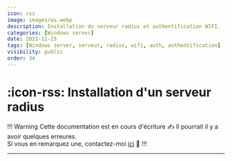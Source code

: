 ```yaml
---
icon: rss
image: images/ws.webp
description: Installation du serveur radius et authentification WIFI.
categories: [Windows server]
date: 2021-11-25
tags: [Windows server, serveur, radius, wifi, auth, authentification]
visibility: public
order: 34
---
```


# :icon-rss: Installation d'un serveur radius


!!! Warning Cette documentation est en cours d'écriture :writing_hand:
Il pourrait il y a avoir quelques erreures.  
Si vous en remarquez une, contactez-moi [ici](mailto:contactit.yarka@slmail.me) :slightly_smiling_face:
!!!

---